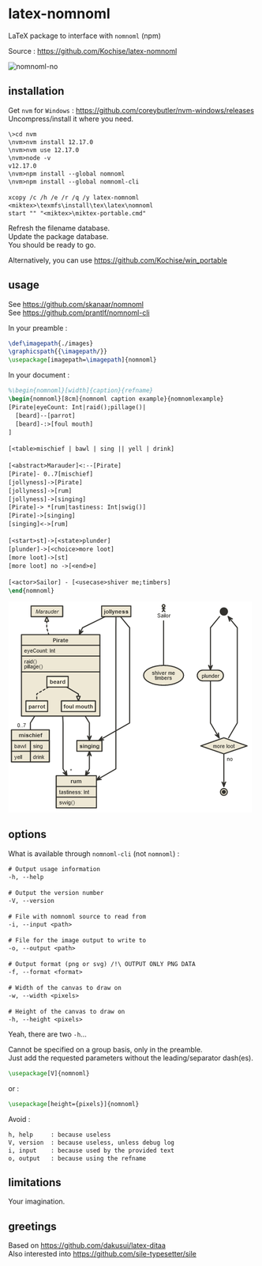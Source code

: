 # latex-nomnoml
LaTeX package to interface with `nomnoml` (npm)

Source : https://github.com/Kochise/latex-nomnoml

![nomnoml-no](https://memegenerator.net/img/instances/48933296/nom-nom-n-no.jpg)

## installation

Get `nvm` for `Windows` : https://github.com/coreybutler/nvm-windows/releases<br>
Uncompress/install it where you need.<br>

```batch
\>cd nvm
\nvm>nvm install 12.17.0
\nvm>nvm use 12.17.0
\nvm>node -v
v12.17.0
\nvm>npm install --global nomnoml
\nvm>npm install --global nomnoml-cli

xcopy /c /h /e /r /q /y latex-nomnoml <miktex>\texmfs\install\tex\latex\nomnoml
start "" "<miktex>\miktex-portable.cmd"
```

Refresh the filename database.<br>
Update the package database.<br>
You should be ready to go.<br>

Alternatively, you can use https://github.com/Kochise/win_portable

## usage

See https://github.com/skanaar/nomnoml<br>
See https://github.com/prantlf/nomnoml-cli<br>

In your preamble :

```latex
\def\imagepath{./images}
\graphicspath{{\imagepath/}}
\usepackage[imagepath=\imagepath]{nomnoml}
```

In your document :

```latex
%\begin{nomnoml}[width]{caption}{refname}
\begin{nomnoml}[8cm]{nomnoml caption example}{nomnomlexample}
[Pirate|eyeCount: Int|raid();pillage()|
  [beard]--[parrot]
  [beard]-:>[foul mouth]
]

[<table>mischief | bawl | sing || yell | drink]

[<abstract>Marauder]<:--[Pirate]
[Pirate]- 0..7[mischief]
[jollyness]->[Pirate]
[jollyness]->[rum]
[jollyness]->[singing]
[Pirate]-> *[rum|tastiness: Int|swig()]
[Pirate]->[singing]
[singing]<->[rum]

[<start>st]->[<state>plunder]
[plunder]->[<choice>more loot]
[more loot]->[st]
[more loot] no ->[<end>e]

[<actor>Sailor] - [<usecase>shiver me;timbers]
\end{nomnoml}
```

![smcat](https://raw.githubusercontent.com/Kochise/latex-nomnoml/master/nomnoml.png)

## options

What is available through `nomnoml-cli` (not `nomnoml`) :

```
# Output usage information
-h, --help

# Output the version number
-V, --version

# File with nomnoml source to read from
-i, --input <path>

# File for the image output to write to
-o, --output <path>

# Output format (png or svg) /!\ OUTPUT ONLY PNG DATA
-f, --format <format>

# Width of the canvas to draw on
-w, --width <pixels>

# Height of the canvas to draw on
-h, --height <pixels>
```

Yeah, there are two `-h`...

Cannot be specified on a group basis, only in the preamble.<br>
Just add the requested parameters without the leading/separator dash(es).<br>

```latex
\usepackage[V]{nomnoml}
```

or :

```latex
\usepackage[height={pixels}]{nomnoml}
```

Avoid :

```
h, help		: because useless
V, version	: because useless, unless debug log
i, input	: because used by the provided text
o, output	: because using the refname
```

## limitations

Your imagination.

## greetings

Based on https://github.com/dakusui/latex-ditaa<br>
Also interested into https://github.com/sile-typesetter/sile<br>

